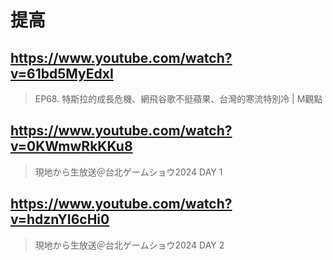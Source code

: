 # 提高

## https://www.youtube.com/watch?v=61bd5MyEdxI

> EP68. 特斯拉的成長危機、網飛谷歌不挺蘋果、台灣的寒流特別冷 | M觀點

## https://www.youtube.com/watch?v=0KWmwRkKKu8

> 現地から生放送＠台北ゲームショウ2024 DAY 1

## https://www.youtube.com/watch?v=hdznYI6cHi0

> 現地から生放送＠台北ゲームショウ2024 DAY 2 
